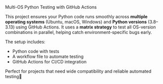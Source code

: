  Multi-OS Python Testing with GitHub Actions

This project ensures your Python code runs smoothly across **multiple operating systems** (Ubuntu, macOS, Windows) and **Python versions** (3.8–3.13) using GitHub Actions. It uses a **matrix strategy** to test all OS-version combinations in parallel, helping catch environment-specific bugs early.  

The setup includes:
- Python code with tests
- A workflow file to automate testing
- GitHub Actions for CI/CD integration

Perfect for projects that need wide compatibility and reliable automated testing🚀

